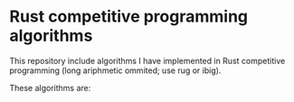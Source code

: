 # Rust competitive programming algorithms
This repository include algorithms I have implemented in Rust competitive programming (long ariphmetic ommited; use rug or ibig).

These algorithms are:

